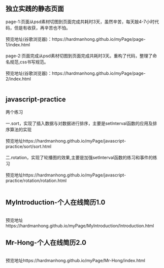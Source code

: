 <h2>独立实践的静态页面</h2>
<div>page-1:页面从psd素材切图到页面完成共耗时3天，虽然辛苦，每天敲4-7小时代码，但是有收获，再辛苦也不怕。</div><br>
<div>预览地址(谷歌浏览器)：https://hardmanhong.github.io/myPage/page-1/index.html</div>
<div><br></div>
<div>page-2:页面完成从psd素材切图到页面完成共耗时3天。重构了代码，整理了命名规范,css书写规范。</div><br>
<div>预览地址(谷歌浏览器)：https://hardmanhong.github.io/myPage/page-2/index.html</div>
<div><br></div>
<h2>javascript-practice</h2>
<div>两个练习</div><br>
<div>一.sort，实现了插入数据与对数据进行排序，主要是setInterval函数的应用及排序算法的实现</div><br>
<div>预览地址https://hardmanhong.github.io/myPage/javascript-practice/sort/sort.html</div>
<div><br></div>
<div>二.rotation，实现了轮播图的效果,主要是加强setInterval函数的练习和事件的练习</div><br>
<div>预览地址https://hardmanhong.github.io/myPage/javascript-practice/rotation/rotation.html</div><br>
<h2>MyIntroduction-个人在线简历1.0</h2><br>
预览地址https://hardmanhong.github.io/myPage/MyIntroduction/Introduction.html
<h2>Mr-Hong-个人在线简历2.0</h2><br>
预览地址https://hardmanhong.github.io/myPage/Mr-Hong/index.html


